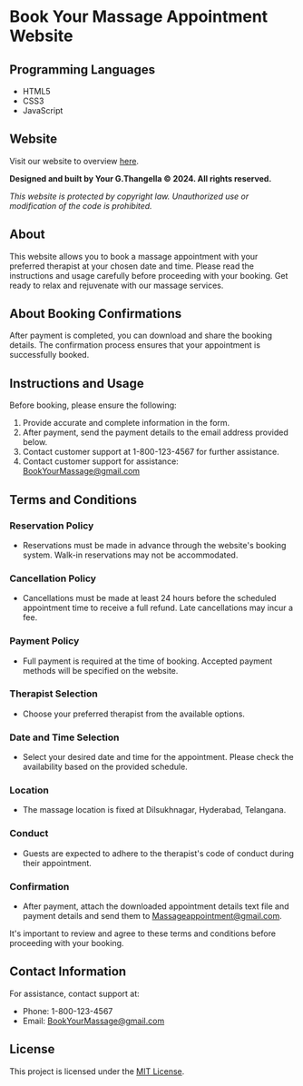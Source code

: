 # Book Your Massage Appointment Website

## Programming Languages
- HTML5
- CSS3
- JavaScript
  
## Website
Visit our website to overview [here](https://gtk-thangella-17.github.io/GTK-THANGELLA-17-Book-Theater-Website-v1/).

**Designed and built by Your G.Thangella © 2024. All rights reserved.**

*This website is protected by copyright law. Unauthorized use or modification of the code is prohibited.*

## About
This website allows you to book a massage appointment with your preferred therapist at your chosen date and time. Please read the instructions and usage carefully before proceeding with your booking. Get ready to relax and rejuvenate with our massage services.

## About Booking Confirmations
After payment is completed, you can download and share the booking details. The confirmation process ensures that your appointment is successfully booked.

## Instructions and Usage
Before booking, please ensure the following:
1. Provide accurate and complete information in the form.
3. After payment, send the payment details to the email address provided below.
4. Contact customer support at 1-800-123-4567 for further assistance.
5. Contact customer support for assistance: [BookYourMassage@gmail.com](mailto:BookYourMassage@gmail.com)

## Terms and Conditions
### Reservation Policy
- Reservations must be made in advance through the website's booking system. Walk-in reservations may not be accommodated.

### Cancellation Policy
- Cancellations must be made at least 24 hours before the scheduled appointment time to receive a full refund. Late cancellations may incur a fee.

### Payment Policy
- Full payment is required at the time of booking. Accepted payment methods will be specified on the website.

### Therapist Selection
- Choose your preferred therapist from the available options.

### Date and Time Selection
- Select your desired date and time for the appointment. Please check the availability based on the provided schedule.

### Location
- The massage location is fixed at Dilsukhnagar, Hyderabad, Telangana.

### Conduct
- Guests are expected to adhere to the therapist's code of conduct during their appointment.

### Confirmation
- After payment, attach the downloaded appointment details text file and payment details and send them to [Massageappointment@gmail.com](mailto:Massageappointment@gmail.com).

It's important to review and agree to these terms and conditions before proceeding with your booking.

## Contact Information
For assistance, contact support at:
- Phone: 1-800-123-4567
- Email: [BookYourMassage@gmail.com](mailto:BookYourMassage@gmail.com)

## License
This project is licensed under the [MIT License](https://opensource.org/licenses/MIT).
